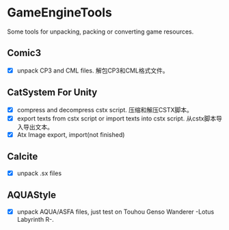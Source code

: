 # GameEngineTools
Some tools for unpacking, packing or converting game resources.

## Comic3
- [x] unpack CP3 and CML files. 解包CP3和CML格式文件。

## CatSystem For Unity

- [x] compress and decompress cstx script. 压缩和解压CSTX脚本。
- [x] export texts from cstx script or import texts into cstx script. 从cstx脚本导入导出文本。
- [x] Atx Image export, import(not finished)

## Calcite
- [x] unpack .sx files

## AQUAStyle
- [x] unpack AQUA/ASFA files, just test on Touhou Genso Wanderer -Lotus Labyrinth R-.


